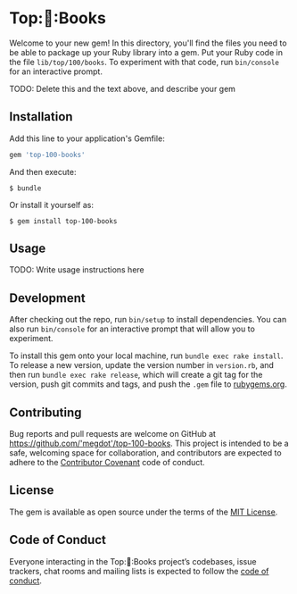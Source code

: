 # Top::100::Books

Welcome to your new gem! In this directory, you'll find the files you need to be able to package up your Ruby library into a gem. Put your Ruby code in the file `lib/top/100/books`. To experiment with that code, run `bin/console` for an interactive prompt.

TODO: Delete this and the text above, and describe your gem

## Installation

Add this line to your application's Gemfile:

```ruby
gem 'top-100-books'
```

And then execute:

    $ bundle

Or install it yourself as:

    $ gem install top-100-books

## Usage

TODO: Write usage instructions here

## Development

After checking out the repo, run `bin/setup` to install dependencies. You can also run `bin/console` for an interactive prompt that will allow you to experiment.

To install this gem onto your local machine, run `bundle exec rake install`. To release a new version, update the version number in `version.rb`, and then run `bundle exec rake release`, which will create a git tag for the version, push git commits and tags, and push the `.gem` file to [rubygems.org](https://rubygems.org).

## Contributing

Bug reports and pull requests are welcome on GitHub at https://github.com/'megdot'/top-100-books. This project is intended to be a safe, welcoming space for collaboration, and contributors are expected to adhere to the [Contributor Covenant](http://contributor-covenant.org) code of conduct.

## License

The gem is available as open source under the terms of the [MIT License](https://opensource.org/licenses/MIT).

## Code of Conduct

Everyone interacting in the Top::100::Books project’s codebases, issue trackers, chat rooms and mailing lists is expected to follow the [code of conduct](https://github.com/'megdot'/top-100-books/blob/master/CODE_OF_CONDUCT.md).
